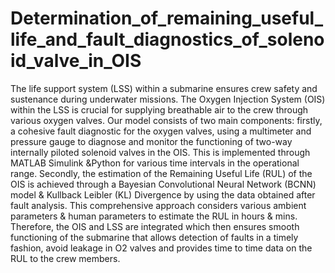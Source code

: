 # Determination_of_remaining_useful_life_and_fault_diagnostics_of_solenoid_valve_in_OIS

The life support system (LSS) within a submarine ensures crew safety and sustenance during underwater missions. The Oxygen Injection System (OIS) within the LSS is crucial for supplying breathable air to the crew through various oxygen valves. Our model consists of two main components: firstly, a cohesive fault diagnostic for the oxygen valves, using a multimeter and pressure gauge to diagnose and monitor the functioning of two-way internally piloted solenoid valves in the OIS. This is implemented through MATLAB Simulink &Python for various time intervals in the operational range. Secondly, the estimation of the Remaining Useful Life (RUL) of the OIS is achieved through a Bayesian Convolutional Neural Network (BCNN) model & Kullback Leibler (KL) Divergence by using the data obtained after fault analysis. This comprehensive approach considers various ambient parameters & human parameters to estimate the RUL in hours & mins. Therefore, the OIS and LSS are integrated which then ensures smooth functioning of the submarine that allows detection of faults in a timely fashion, avoid leakage in O2 valves and provides time to time data on the RUL to the crew members.

